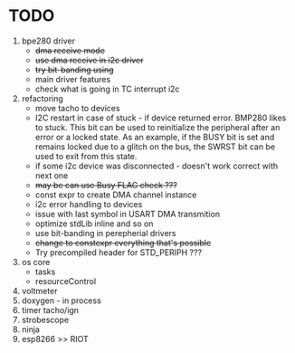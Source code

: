 # TODO

1. bpe280 driver
    - ~~dma receive mode~~
    - ~~use dma receive in i2c driver~~
    - ~~try bit-banding using~~
    - main driver features
    - check what is going in TC interrupt i2c
2. refactoring
    - move tacho to devices
    - I2C restart in case of stuck - if device returned error. BMP280 likes to stuck. This bit can be used to reinitialize the peripheral after an error or a locked state. As an example, if the BUSY bit is set and remains locked due to a glitch on the bus, the SWRST bit can be used to exit from this state.
    - if some i2c device was disconnected - doesn't work correct with next one
    - ~~may be can use Busy FLAG check ???~~
    - const expr to create DMA channel instance
    - i2c error handling to devices
    - issue with last symbol in USART DMA transmition
    - optimize stdLib inline and so on
    - use bit-banding in perepherial drivers
    - ~~change to constexpr everything that's possible~~
    - Try precompiled header for STD_PERIPH ???
3. os core
    - tasks
    - resourceControl
4. voltmeter
5. doxygen - in process
6. timer tacho/ign
7. strobescope
8. ninja
9. esp8266 >> RIOT
